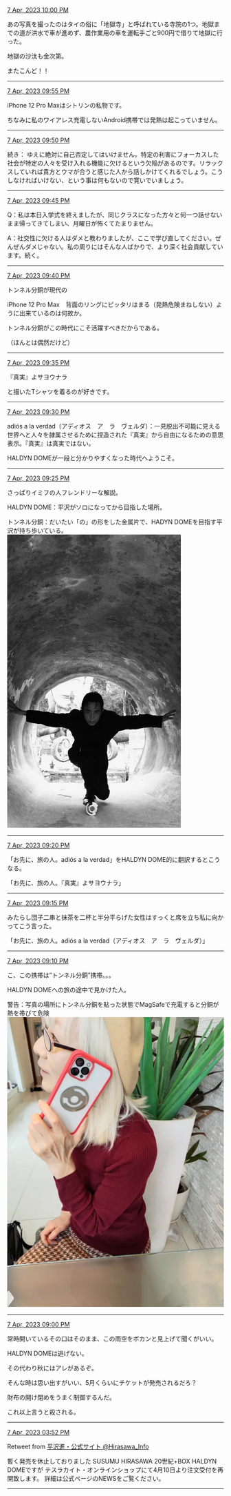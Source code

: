[7 Apr, 2023 10:00 PM](https://twitter.com/hirasawa/status/1644324146304913409#m)

あの写真を撮ったのはタイの俗に「地獄寺」と呼ばれている寺院の1つ。地獄までの道が洪水で車が進めず、農作業用の車を運転手ごと900円で借りて地獄に行った。

地獄の沙汰も金次第。

またこんど！！

---

[7 Apr, 2023 09:55 PM](https://twitter.com/hirasawa/status/1644322883827793920#m)

iPhone 12 Pro Maxはシトリンの私物です。

ちなみに私のワイアレス充電しないAndroid携帯では発熱は起こっていません。

---

[7 Apr, 2023 09:50 PM](https://twitter.com/hirasawa/status/1644321625624526853#m)

続き：
ゆえに絶対に自己否定してはいけません。特定の利害にフォーカスした社会が特定の人々を受け入れる機能に欠けるという欠陥があるのです。リラックスしていれば貴方とウマが合うと感じた人から話しかけてくれるでしょう。こうしなければいけない、という事は何もないので寛いでいましょう。

---

[7 Apr, 2023 09:45 PM](https://twitter.com/hirasawa/status/1644320367685582849#m)

Q：私は本日入学式を終えましたが、同じクラスになった方々と何一つ話せないまま帰ってきてしまい、月曜日が怖くてたまりません。

A：社交性に欠ける人はダメと教わりましたが、ここで学び直してください。ぜんぜんダメじゃない。私の周りにはそんな人ばかりで、より深く社会貢献しています。続く。

---

[7 Apr, 2023 09:40 PM](https://twitter.com/hirasawa/status/1644319108878721027#m)

トンネル分銅が現代の

iPhone 12 Pro Max　背面のリングにピッタリはまる（発熱危険まねしない）ように出来ているのは何故か。

トンネル分銅がこの時代にこそ活躍すべきだからである。

（ほんとは偶然だけど）

---

[7 Apr, 2023 09:35 PM](https://twitter.com/hirasawa/status/1644317850813841409#m)

『真実』よサヨウナラ

と描いたTシャツを着るのが好きです。

---

[7 Apr, 2023 09:30 PM](https://twitter.com/hirasawa/status/1644316594468790276#m)

adiós a la verdad（アディオス　ア　ラ　ヴェルダ）：一見脱出不可能に見える世界へと人々を隷属させるために捏造された『真実』から自由になるための意思表示。『真実』は真実ではない。

HALDYN DOMEが一段と分かりやすくなった時代へようこそ。

---

[7 Apr, 2023 09:25 PM](https://twitter.com/hirasawa/status/1644315334101327875#m)

さっぱりイミフの人フレンドリーな解説。

HALDYN DOME：平沢がソロになってから目指した場所。

トンネル分銅：だいたい「の」の形をした金属片で、HADYN DOMEを目指す平沢が持ち歩いている。
![image](images/2023-04-07-8-0.png)

---

[7 Apr, 2023 09:20 PM](https://twitter.com/hirasawa/status/1644314075961389063#m)

「お先に、旅の人。adiós a la verdad」をHALDYN DOME的に翻訳するとこうなる。

「お先に、旅の人。『真実』よサヨウナラ」

---

[7 Apr, 2023 09:15 PM](https://twitter.com/hirasawa/status/1644312817640538113#m)

みたらし団子二串と抹茶を二杯と半分平らげた女性はすっくと席を立ち私に向かってこう言った。

「お先に、旅の人。adiós a la verdad（アディオス　ア　ラ　ヴェルダ）」

---

[7 Apr, 2023 09:10 PM](https://twitter.com/hirasawa/status/1644311559299125254#m)

こ、この携帯は”トンネル分銅”携帯。。。

HALDYN DOMEへの旅の途中で見かけた人。

警告：写真の場所にトンネル分銅を貼った状態でMagSafeで充電すると分銅が熱を帯びて危険
![image](images/2023-04-07-11-0.png)

---

[7 Apr, 2023 09:00 PM](https://twitter.com/hirasawa/status/1644309053638860802#m)

常時開いているその口はそのまま、この雨空をポカンと見上げて聞くがいい。

HALDYN DOMEは逃げない。

その代わり秋にはアレがあるぞ。

そんな時は思い出すがいい、5月くらいにチケットが発売されるだろ？

財布の開け閉めをうまく制御するんだ。

これ以上言うと殺される。

---

[7 Apr, 2023 03:52 PM](https://twitter.com/Hirasawa_Info/status/1644231534562652161#m)

Retweet from [平沢進・公式サイト @Hirasawa_Info](https://twitter.com/Hirasawa_Info)

暫く発売を休止しておりました
SUSUMU HIRASAWA 20世紀+BOX HALDYN DOMEですが
テスラカイト・オンラインショップにて4月10日より注文受付を再開致します。
詳細は公式ページのNEWSをご覧ください。

---

